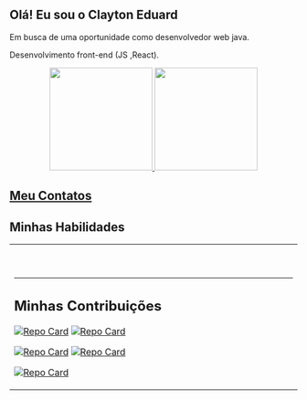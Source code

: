 ## Olá! Eu sou o Clayton Eduard

Em busca de uma oportunidade como desenvolvedor web java.

Desenvolvimento front-end (JS ,React).

<div align="center">
  <a href="https://github.com/claytoneduard">
  <img height="180em" src="https://github-readme-stats.vercel.app/api?username=claytoneduard&show_icons=true&theme=dark&include_all_commits=true&count_private=true"/>
  <img height="180em" src="https://github-readme-stats.vercel.app/api/top-langs/?username=claytoneduard&layout=compact&langs_count=7&theme=dark"/>
</div>

## [Meu Contatos](https://github.com/claytoneduard)

## Minhas Habilidades

<table><tr><td valign="top" width="33%">

<br>
<br>

---

## Minhas Contribuições

[![Repo Card](https://github-readme-stats.vercel.app/api/pin/?username=CLaytonEduard&repo=trilha-react-desafio-5&bg_color=000&border_color=30A3DC&show_icons=true&icon_color=30A3DC&title_color=E94D5F&text_color=FFF)](https://github.com/ClaytonEduard/trilha-react-desafio-5)
[![Repo Card](https://github-readme-stats.vercel.app/api/pin/?username=CLaytonEduard&repo=trilha-react-desafio-4&bg_color=000&border_color=30A3DC&show_icons=true&icon_color=30A3DC&title_color=E94D5F&text_color=FFF)](https://github.com/ClaytonEduard/trilha-react-desafio-4)

[![Repo Card](https://github-readme-stats.vercel.app/api/pin/?username=CLaytonEduard&repo=react-dio-ts&bg_color=000&border_color=30A3DC&show_icons=true&icon_color=30A3DC&title_color=E94D5F&text_color=FFF)](https://github.com/ClaytonEduard/react-dio-ts)
[![Repo Card](https://github-readme-stats.vercel.app/api/pin/?username=CLaytonEduard&repo=gitfind&bg_color=000&border_color=30A3DC&show_icons=true&icon_color=30A3DC&title_color=E94D5F&text_color=FFF)](https://github.com/ClaytonEduard/gitfind)

[![Repo Card](https://github-readme-stats.vercel.app/api/pin/?username=CLaytonEduard&repo=dio-trilha-java-basico&bg_color=000&border_color=30A3DC&show_icons=true&icon_color=30A3DC&title_color=E94D5F&text_color=FFF)](https://github.com/ClaytonEduard/dio-trilha-java-basico)
